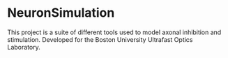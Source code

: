 # NeuronSimulation

This project is a suite of different tools used to model axonal inhibition and stimulation. Developed for the Boston University Ultrafast Optics Laboratory.
